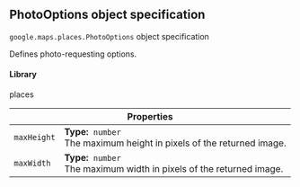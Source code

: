 <h2 id="PhotoOptions">
PhotoOptions
object specification
</h2><p>
<code><span itemprop="path">google.maps.places</span>.<span itemprop="name">PhotoOptions</span></code>
object specification
</p><p>Defines photo-requesting options.</p><h4>Library</h4><p>places</p><table class="properties responsive" summary="object PhotoOptions - Properties">
<thead>
<tr><th colspan="2">Properties</th>
</tr></thead>
<tbody>
<tr>
<td><code>maxHeight</code></td>
<td><div><strong>Type:</strong>&nbsp; <code>number</code></div>
<div class="desc">The maximum height in pixels of the returned image.</div></td>
</tr>
<tr>
<td><code>maxWidth</code></td>
<td><div><strong>Type:</strong>&nbsp; <code>number</code></div>
<div class="desc">The maximum width in pixels of the returned image.</div></td>
</tr>
</tbody>
</table>